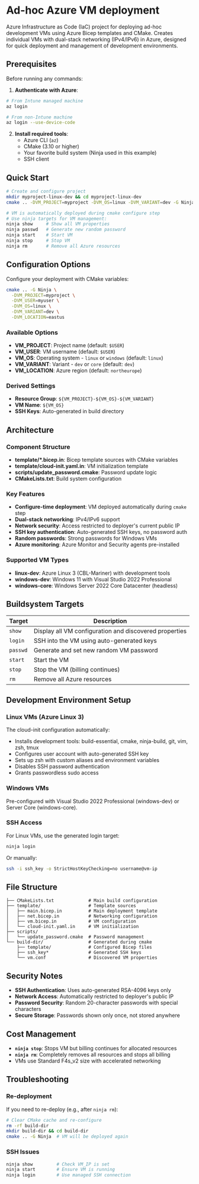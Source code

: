 # Ad-hoc Azure VM deployment

Azure Infrastructure as Code (IaC) project for deploying ad-hoc development VMs using Azure Bicep templates and CMake. Creates individual VMs with dual-stack networking (IPv4/IPv6) in Azure, designed for quick deployment and management of development environments.

## Prerequisites

Before running any commands:

1. **Authenticate with Azure**:
```bash
# From Intune managed machine
az login

# From non-Intune machine
az login --use-device-code
```

2. **Install required tools**:
   - Azure CLI (`az`)
   - CMake (3.10 or higher)
   - Your favorite build system (Ninja used in this example)
   - SSH client

## Quick Start

```bash
# Create and configure project
mkdir myproject-linux-dev && cd myproject-linux-dev
cmake .. -DVM_PROJECT=myproject -DVM_OS=linux -DVM_VARIANT=dev -G Ninja

# VM is automatically deployed during cmake configure step
# Use ninja targets for VM management:
ninja show     # Show all VM properties
ninja passwd   # Generate new random password
ninja start    # Start VM
ninja stop     # Stop VM
ninja rm       # Remove all Azure resources
```

## Configuration Options

Configure your deployment with CMake variables:

```bash
cmake .. -G Ninja \
  -DVM_PROJECT=myproject \
  -DVM_USER=myuser \
  -DVM_OS=linux \
  -DVM_VARIANT=dev \
  -DVM_LOCATION=eastus
```

### Available Options
- **VM_PROJECT**: Project name (default: `$USER`)
- **VM_USER**: VM username (default: `$USER`)
- **VM_OS**: Operating system - `linux` or `windows` (default: `linux`)
- **VM_VARIANT**: Variant - `dev` or `core` (default: `dev`)
- **VM_LOCATION**: Azure region (default: `northeurope`)

### Derived Settings
- **Resource Group**: `${VM_PROJECT}-${VM_OS}-${VM_VARIANT}`
- **VM Name**: `${VM_OS}`
- **SSH Keys**: Auto-generated in build directory

## Architecture

### Component Structure
- **template/*.bicep.in**: Bicep template sources with CMake variables
- **template/cloud-init.yaml.in**: VM initialization template
- **scripts/update_password.cmake**: Password update logic
- **CMakeLists.txt**: Build system configuration

### Key Features
- **Configure-time deployment**: VM deployed automatically during `cmake` step
- **Dual-stack networking**: IPv4/IPv6 support
- **Network security**: Access restricted to deployer's current public IP
- **SSH key authentication**: Auto-generated SSH keys, no password auth
- **Random passwords**: Strong passwords for Windows VMs
- **Azure monitoring**: Azure Monitor and Security agents pre-installed

### Supported VM Types
- **linux-dev**: Azure Linux 3 (CBL-Mariner) with development tools
- **windows-dev**: Windows 11 with Visual Studio 2022 Professional
- **windows-core**: Windows Server 2022 Core Datacenter (headless)

## Buildsystem Targets

| Target | Description |
|--------|-------------|
| `show` | Display all VM configuration and discovered properties |
| `login` | SSH into the VM using auto-generated keys |
| `passwd` | Generate and set new random VM password |
| `start` | Start the VM |
| `stop` | Stop the VM (billing continues) |
| `rm` | Remove all Azure resources |

## Development Environment Setup

### Linux VMs (Azure Linux 3)
The cloud-init configuration automatically:
- Installs development tools: build-essential, cmake, ninja-build, git, vim, zsh, tmux
- Configures user account with auto-generated SSH key
- Sets up zsh with custom aliases and environment variables
- Disables SSH password authentication
- Grants passwordless sudo access

### Windows VMs
Pre-configured with Visual Studio 2022 Professional (windows-dev) or Server Core (windows-core).

### SSH Access
For Linux VMs, use the generated login target:
```bash
ninja login
```

Or manually:
```bash
ssh -i ssh_key -o StrictHostKeyChecking=no username@vm-ip
```

## File Structure

```
├── CMakeLists.txt             # Main build configuration
├── template/                  # Template sources
│   ├── main.bicep.in          # Main deployment template
│   ├── net.bicep.in           # Networking configuration
│   ├── vm.bicep.in            # VM configuration
│   └── cloud-init.yaml.in     # VM initialization
├── scripts/
│   └── update_password.cmake  # Password management
└── build-dir/                 # Generated during cmake
    ├── template/              # Configured Bicep files
    ├── ssh_key*               # Generated SSH keys
    └── vm.conf                # Discovered VM properties
```

## Security Notes

- **SSH Authentication**: Uses auto-generated RSA-4096 keys only
- **Network Access**: Automatically restricted to deployer's public IP
- **Password Security**: Random 20-character passwords with special characters
- **Secure Storage**: Passwords shown only once, not stored anywhere

## Cost Management

- **`ninja stop`**: Stops VM but billing continues for allocated resources
- **`ninja rm`**: Completely removes all resources and stops all billing
- VMs use Standard F4s_v2 size with accelerated networking

## Troubleshooting

### Re-deployment
If you need to re-deploy (e.g., after `ninja rm`):
```bash
# Clear CMake cache and re-configure
rm -rf build-dir
mkdir build-dir && cd build-dir
cmake .. -G Ninja  # VM will be deployed again
```

### SSH Issues
```bash
ninja show         # Check VM_IP is set
ninja start        # Ensure VM is running
ninja login        # Use managed SSH connection
```
